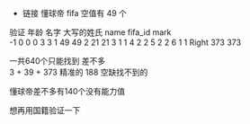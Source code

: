 - 链接 懂球帝 fifa 空值有 49 个  

验证 年龄 名字 大写的姓氏
       name  fifa_id
mark                
-1        0        0
0         3        3
1        49       49
2        21       21
3         1        1
4         2        2
5         2        2
6         1        1
Right   373      373

一共640个只能找到 差不多  
3 + 39 + 373 精准的
188 空缺找不到的

懂球帝差不多有140个没有能力值 



想再用国籍验证一下